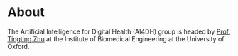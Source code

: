 # About

The Artificial Intelligence for Digital Health (AI4DH) group is headed by [Prof. Tingting Zhu](https://eng.ox.ac.uk/people/tingting-zhu/) at the Institute of Biomedical Engineering at the University of Oxford. 
